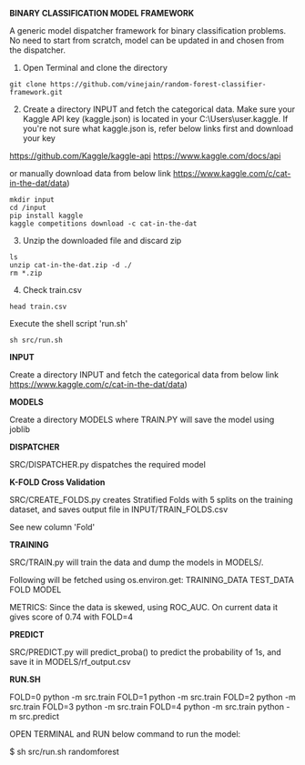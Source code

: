 **BINARY CLASSIFICATION MODEL FRAMEWORK**

A generic model dispatcher framework for binary classification problems. No need to start from scratch, model can be updated in and chosen from the dispatcher.

1) Open Terminal and clone the directory

```
git clone https://github.com/vinejain/random-forest-classifier-framework.git
```

2) Create a directory INPUT and fetch the categorical data. 
Make sure your Kaggle API key (kaggle.json) is located in your C:\Users\user\.kaggle. If you're not sure what kaggle.json is, refer below links first and download your key

https://github.com/Kaggle/kaggle-api
https://www.kaggle.com/docs/api

or manually download data from below link
https://www.kaggle.com/c/cat-in-the-dat/data)

```
mkdir input
cd /input
pip install kaggle
kaggle competitions download -c cat-in-the-dat
```

3) Unzip the downloaded file and discard zip

```
ls
unzip cat-in-the-dat.zip -d ./
rm *.zip
```

4) Check train.csv

```
head train.csv
```

Execute the shell script 'run.sh'

```
sh src/run.sh
```

**INPUT**

Create a directory INPUT and fetch the categorical data from below link
https://www.kaggle.com/c/cat-in-the-dat/data)


**MODELS**

Create a directory MODELS where TRAIN.PY will save the model using joblib

**DISPATCHER**

SRC/DISPATCHER.py dispatches the required model

**K-FOLD Cross Validation**

SRC/CREATE_FOLDS.py creates Stratified Folds with 5 splits on the training dataset, and saves output file in INPUT/TRAIN_FOLDS.csv

See new column 'Fold'

**TRAINING**

SRC/TRAIN.py will train the data and dump the models in MODELS/.

Following will be fetched using os.environ.get:
TRAINING_DATA
TEST_DATA
FOLD
MODEL

METRICS: Since the data is skewed, using ROC_AUC. On current data it gives score of 0.74 with FOLD=4


**PREDICT**

SRC/PREDICT.py will predict_proba() to predict the probability of 1s, and save it in MODELS/rf_output.csv

**RUN.SH**

FOLD=0 python -m src.train
FOLD=1 python -m src.train
FOLD=2 python -m src.train
FOLD=3 python -m src.train
FOLD=4 python -m src.train
python -m src.predict

OPEN TERMINAL and RUN below command to run the model:
    
$ sh src/run.sh randomforest
